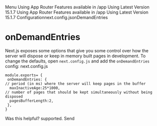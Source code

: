 Menu
Using App Router
Features available in /app
Using Latest Version
15.1.7
Using App Router
Features available in /app
Using Latest Version
15.1.7
Configurationnext.config.jsonDemandEntries
# onDemandEntries
Next.js exposes some options that give you some control over how the server will dispose or keep in memory built pages in development.
To change the defaults, open `next.config.js` and add the `onDemandEntries` config:
next.config.js
```
module.exports= {
 onDemandEntries: {
// period (in ms) where the server will keep pages in the buffer
  maxInactiveAge:25*1000,
// number of pages that should be kept simultaneously without being disposed
  pagesBufferLength:2,
 },
}
```

Was this helpful?
supported.
Send
